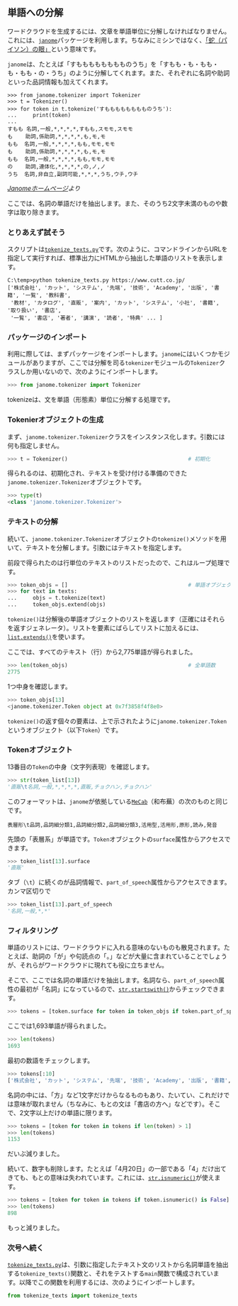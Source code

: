 ## 単語への分解

ワードクラウドを生成するには、文章を単語単位に分解しなければなりません。これには、[`janome`](https://mocobeta.github.io/janome/ "LINK")パッケージを利用します。ちなみにミシンではなく、[「蛇（パイソン）の眼」](https://mocobeta.github.io/janome/#id17 "LINK")という意味です。

`janome`は、たとえば「すもももももももものうち」を「すもも・も・もも・も・もも・の・うち」のように分解してくれます。また、それぞれに名詞や助詞といった品詞情報も加えてくれます。

```
>>> from janome.tokenizer import Tokenizer
>>> t = Tokenizer()
>>> for token in t.tokenize('すもももももももものうち'):
...     print(token)
...
すもも 名詞,一般,*,*,*,*,すもも,スモモ,スモモ
も    助詞,係助詞,*,*,*,*,も,モ,モ
もも  名詞,一般,*,*,*,*,もも,モモ,モモ
も    助詞,係助詞,*,*,*,*,も,モ,モ
もも  名詞,一般,*,*,*,*,もも,モモ,モモ
の    助詞,連体化,*,*,*,*,の,ノ,ノ
うち  名詞,非自立,副詞可能,*,*,*,うち,ウチ,ウチ
```
*[Janomeホームページ](https://mocobeta.github.io/janome/ "LINK")より*

ここでは、名詞の単語だけを抽出します。また、そのうち2文字未満のものや数字は取り除きます。


### とりあえず試そう

スクリプトは[`tokenize_texts.py`](./Codes/tokenize_texts.py "CODE")です。次のように、コマンドラインからURLを指定して実行すれば、標準出力にHTMLから抽出した単語のリストを表示します。

```
C:\temp>python tokenize_texts.py https://www.cutt.co.jp/
['株式会社', 'カット', 'システム', '先端', '技術', 'Academy', '出版', '書籍', '一覧', '教科書',
 '教材', 'カタログ', '直販', '案内', 'カット', 'システム', '小社', '書籍', '取り扱い', '書店',
 '一覧', '書店', '著者', '講演', '読者', '特典' ... ]
```


### パッケージのインポート

利用に際しては、まずパッケージをインポートします。`janome`にはいくつかモジュールがありますが、ここでは分解を司る`tokenizer`モジュールの`Tokenizer`クラスしか用いないので、次のようにインポートします。

```Python
>>> from janome.tokenizer import Tokenizer
```

tokenizeは、文を単語（形態素）単位に分解する処理です。


### Tokenierオブジェクトの生成

まず、`janome.tokenizer.Tokenizer`クラスをインスタンス化します。引数には何も指定しません。

```Python
>>> t = Tokenizer()                                      # 初期化
```

得られるのは、初期化され、テキストを受け付ける準備のできた`janome.tokenizer.Tokenizer`オブジェクトです。

```Python
>>> type(t)
<class 'janome.tokenizer.Tokenizer'>
```


### テキストの分解

続いて、`janome.tokenizer.Tokenizer`オブジェクトの`tokenize()`メソッドを用いて、テキストを分解します。引数にはテキストを指定します。

前段で得られたのは行単位のテキストのリストだったので、これはループ処理です。

```Python
>>> token_objs = []                                      # 単語オブジェクトの収容用
>>> for text in texts:
...     objs = t.tokenize(text)
...     token_objs.extend(objs)
```

`tokenize()`は分解後の単語オブジェクトのリストを返します（正確にはそれらを返すジェネレータ）。リストを要素にばらしてリストに加えるには、[`list.extends()`](https://docs.python.org/ja/3/library/stdtypes.html#mutable-sequence-types "LINK")を使います。

ここでは、すべてのテキスト（行）から2,775単語が得られました。

```Python
>>> len(token_objs)                                      # 全単語数
2775
```

1つ中身を確認します。

```Python
>>> token_objs[13]
<janome.tokenizer.Token object at 0x7f3858f4f8e0>
```

`tokenize()`の返す個々の要素は、上で示されたように`janome.tokenizer.Token`というオブジェクト（以下`Token`）です。


### Tokenオブジェクト

13番目の`Token`の中身（文字列表現）を確認します。

```Python
>>> str(token_list[13])
'直販\t名詞,一般,*,*,*,*,直販,チョクハン,チョクハン'
```

このフォーマットは、`janome`が依拠している[`MeCab`](http://taku910.github.io/mecab/ "LINK")（和布蕪）の次のものと同じです。

```
表層形\t品詞,品詞細分類1,品詞細分類2,品詞細分類3,活用型,活用形,原形,読み,発音
```

先頭の「表層系」が単語です。`Token`オブジェクトの`surface`属性からアクセスできます。

```Python
>>> token_list[13].surface
'直販'
```

タブ（`\t`）に続くのが品詞情報で、`part_of_speech`属性からアクセスできます。カンマ区切りで

```Python
>>> token_list[13].part_of_speech
'名詞,一般,*,*'
```


### フィルタリング

単語のリストには、ワードクラウドに入れる意味のないものも散見されます。たとえば、助詞の「が」や句読点の「。」などが大量に含まれていることでしょうが、それらがワードクラウドに現れても役に立ちません。

そこで、ここでは名詞の単語だけを抽出します。名詞なら、`part_of_speech`属性の最初が「名詞」になっているので、[`str.startswith()`](https://docs.python.org/ja/3/library/stdtypes.html#str.startswith "LINK")からチェックできます。

```Python
>>> tokens = [token.surface for token in token_objs if token.part_of_speech.startswith('名詞')]
```

ここでは1,693単語が得られました。

```Python
>>> len(tokens)
1693
```

最初の数語をチェックします。

```Python
>>> tokens[:10]
['株式会社', 'カット', 'システム', '先端', '技術', 'Academy', '出版', '書籍', '一覧', '教科書']
```

名詞の中には、「方」など1文字だけからなるものもあり、たいてい、これだけでは意味が取れません（ちなみに、もとの文は「書店の方へ」などです）。そこで、2文字以上だけの単語に限ります。

```Python
>>> tokens = [token for token in tokens if len(token) > 1]
>>> len(tokens)
1153
```

だいぶ減りました。

続いて、数字も削除します。たとえば「4月20日」の一部である「4」だけ出てきても、もとの意味は失われています。これには、[`str.isnumeric()`](https://docs.python.org/ja/3/library/stdtypes.html#str.isnumeric "LINK")が使えます。

```Python
>>> tokens = [token for token in tokens if token.isnumeric() is False]
>>> len(tokens)
898
```

もっと減りました。


### 次号へ続く

[`tokenize_texts.py`](./Codes/tokenize_texts.py "CODE")は、引数に指定したテキスト文のリストから名詞単語を抽出する`tokenize_texts()`関数と、それをテストする`main`関数で構成されています。以降でこの関数を利用するには、次のようにインポートします。

```Python
from tokenize_texts import tokenize_texts
```
